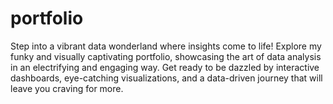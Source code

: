 # portfolio
Step into a vibrant data wonderland where insights come to life! Explore my funky and visually captivating portfolio, showcasing the art of data analysis in an electrifying and engaging way. Get ready to be dazzled by interactive dashboards, eye-catching visualizations, and a data-driven journey that will leave you craving for more. 
